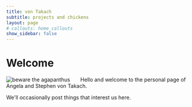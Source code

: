 ```yaml
---
title: von Takach
subtitle: projects and chickens
layout: page
# callouts: home_callouts
show_sidebar: false
---
```


# Welcome

<div style="float: left; margin-right: 2em;">
    <img src="/stakach.github.io/img/steve-and-ange.jpg" alt="beware the agapanthus">
</div>

Hello and welcome to the personal page of Angela and Stephen von Takach.

We'll occasionally post things that interest us here.
